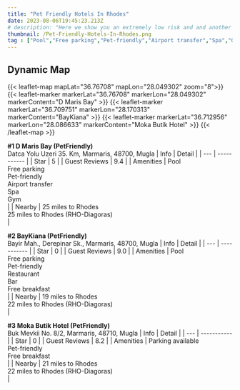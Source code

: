 ```yaml
---
title: "Pet Friendly Hotels In Rhodes"
date: 2023-08-06T19:45:23.213Z
# description: "Here we show you an extremely low risk and and another medium risk approach to earn passive income "
thumbnail: /Pet-Friendly-Hotels-In-Rhodes.png
tag : ["Pool","Free parking","Pet-friendly","Airport transfer","Spa","Gym","Restaurant","Bar","Free breakfast","Parking available"]
---
```


## Dynamic Map
{{< leaflet-map  mapLat="36.76708" mapLon="28.049302" zoom="8">}}
    {{< leaflet-marker markerLat="36.76708" markerLon="28.049302" markerContent="D Maris Bay" >}}
    {{< leaflet-marker markerLat="36.709751" markerLon="28.170313" markerContent="BayKiana" >}}
    {{< leaflet-marker markerLat="36.712956" markerLon="28.086633" markerContent="Moka Butik Hotel" >}}
{{< /leaflet-map >}}


**#1 D Maris Bay (PetFriendly)**<br>Datca Yolu Uzeri 35. Km, Marmaris, 48700, Mugla
| Info | Detail |
| --- | ----------- |
| Star | 5 |
| Guest Reviews | 9.4 |
| Amenities | Pool<br>Free parking<br>Pet-friendly<br>Airport transfer<br>Spa<br>Gym<br> |
| Nearby | 25 miles to Rhodes<br>25 miles to Rhodes (RHO-Diagoras)<br> |

**#2 BayKiana (PetFriendly)**<br>Bayir Mah., Derepinar Sk., Marmaris, 48700, Mugla
| Info | Detail |
| --- | ----------- |
| Star | 0 |
| Guest Reviews | 9.0 |
| Amenities | Pool<br>Free parking<br>Pet-friendly<br>Restaurant<br>Bar<br>Free breakfast<br> |
| Nearby | 19 miles to Rhodes<br>22 miles to Rhodes (RHO-Diagoras)<br> |

**#3 Moka Butik Hotel (PetFriendly)**<br>Buk Mevkii No. 8/2, Marmaris, 48710, Mugla
| Info | Detail |
| --- | ----------- |
| Star | 0 |
| Guest Reviews | 8.2 |
| Amenities | Parking available<br>Pet-friendly<br>Free breakfast<br> |
| Nearby | 21 miles to Rhodes<br>22 miles to Rhodes (RHO-Diagoras)<br> |

